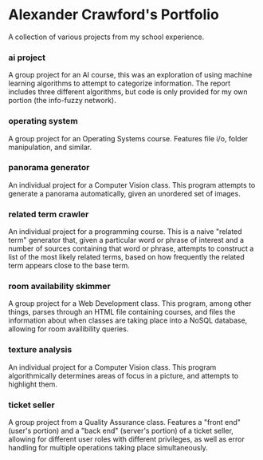 # Alexander Crawford's Portfolio
A collection of various projects from my school experience.

### ai project
A group project for an AI course, this was an exploration of using machine learning algorithms to attempt to categorize information. The report includes three different algorithms, but code is only provided for my own portion (the info-fuzzy network).

### operating system
A group project for an Operating Systems course. Features file i/o, folder manipulation, and similar.

### panorama generator
An individual project for a Computer Vision class. This program attempts to generate a panorama automatically, given an unordered set of images.

### related term crawler
An individual project for a programming course. This is a naive "related term" generator that, given a particular word or phrase of interest and a number of sources containing that word or phrase, attempts to construct a list of the most likely related terms, based on how frequently the related term appears close to the base term.

### room availability skimmer
A group project for a Web Development class. This program, among other things, parses through an HTML file containing courses, and files the information about when classes are taking place into a NoSQL database, allowing for room availibility queries.

### texture analysis
An individual project for a Computer Vision class. This program algorithmically determines areas of focus in a picture, and attempts to highlight them.

### ticket seller
A group project from a Quality Assurance class. Features a "front end" (user's portion) and a "back end" (server's portion) of a ticket seller, allowing for different user roles with different privileges, as well as error handling for multiple operations taking place simultaneously.
